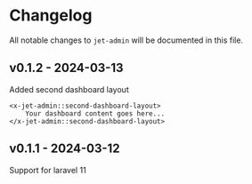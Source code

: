 # Changelog

All notable changes to `jet-admin` will be documented in this file.

## v0.1.2 - 2024-03-13

Added second dashboard layout

```blade
<x-jet-admin::second-dashboard-layout>
    Your dashboard content goes here...
</x-jet-admin::second-dashboard-layout>

```
## v0.1.1 - 2024-03-12

Support for laravel 11
